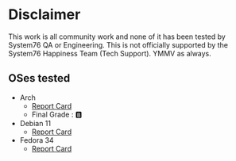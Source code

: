 # Disclaimer

This work is all community work and none of it has been tested by System76 QA or Engineering. This is not officially supported by the System76 Happiness Team (Tech Support). YMMV as always. 

## OSes tested

- Arch 
   - [Report Card](https://github.com/ahoneybun/Install-Other-System76/blob/main/Arch/report-card.md)
   - Final Grade : 🅱️
- Debian 11 
   - [Report Card](https://github.com/ahoneybun/Install-Other-System76/blob/main/Debian/report-card.md)
- Fedora 34
   - [Report Card](https://github.com/ahoneybun/Install-Other-System76/blob/main/Fedora/report-card.md)
